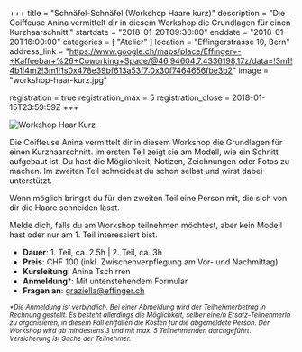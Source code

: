 +++
title = "Schnäfel-Schnäfel (Workshop Haare kurz)"
description = "Die Coiffeuse Anina vermittelt dir in diesem Workshop die Grundlagen für einen Kurzhaarschnitt."
startdate = "2018-01-20T09:30:00"
enddate = "2018-01-20T16:00:00"
categories = [ "Atelier" ]
location = "Effingerstrasse 10, Bern"
address_link = "https://www.google.ch/maps/place/Effinger+-+Kaffeebar+%26+Coworking+Space/@46.94604,7.4336198,17z/data=!3m1!4b1!4m2!3m1!1s0x478e39bf613a53f7:0x30f7464656fbe3b2"
image = "workshop-haar-kurz.jpg"

registration = true
registration_max = 5
registration_close = 2018-01-15T23:59:59Z
+++

![Workshop Haar Kurz](workshop-haar-kurz.jpg)

Die Coiffeuse Anina vermittelt dir in diesem Workshop die Grundlagen für einen Kurzhaarschnitt. Im ersten Teil zeigt sie am Modell, wie ein Schnitt aufgebaut ist. Du hast die Möglichkeit, Notizen, Zeichnungen oder Fotos zu machen. Im zweiten Teil schneidest du schon selbst und wirst dabei unterstützt.

Wenn möglich bringst du für den zweiten Teil eine Person mit, die sich von dir die Haare schneiden lässt.

Melde dich, falls du am Workshop teilnehmen möchtest, aber kein Modell hast oder nur am 1. Teil interessiert bist.


* **Dauer**: 1. Teil, ca. 2.5h | 2. Teil, ca. 3h
* **Preis**: CHF 100 (inkl. Zwischenverpflegung am Vor-
und Nachmittag)
* **Kursleitung**: Anina Tschirren  
* **Anmeldung**\*: Mit untenstehendem Formular   
* **Fragen an**: [graziella@effinger.ch](mailto:graziella@effinger.ch)

<small>*\*Die Anmeldung ist verbindlich. Bei einer Abmeldung wird der Teilnehmerbetrag in Rechnung gestellt. Es besteht allerdings die Möglichkeit, selber eine/n Ersatz-TeilnehmerIn zu organisieren, in diesem Fall entfallen die Kosten für die abgemeldete Person. Der Workshop wird ab mindestens 3 und mit max. 5 Teilnehmenden durchgeführt. Versicherung ist Sache der Teilnehmer.*</small>
